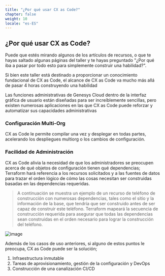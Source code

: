 ```yaml
---
title: "¿Por qué usar CX as Code?"
chapter: false
weight: 10
locale: "es-ES"
---
```


## ¿Por qué usar CX as Code?

Puede que estés mirando algunos de los artículos de recursos, o que te hayas saltado algunas páginas del taller y te hayas preguntado "¿Por qué iba a pasar por todo esto para simplemente construir una habilidad?".

Si bien este taller está destinado a proporcionar un conocimiento fundacional de CX as Code, el alcance de CX as Code va mucho más allá de pasar 4 horas construyendo una habilidad

Las funciones administrativas de Genesys Cloud dentro de la interfaz gráfica de usuario están diseñadas para ser increíblemente sencillas, pero existen numerosas aplicaciones en las que CX as Code puede reforzar y automatizar sus capacidades administrativas


### Configuración Multi-Org
CX as Code le permite compilar una vez y desplegar en todas partes, acelerando los despliegues multiorg o los cambios de configuración.

### Facilidad de Administración
CX as Code alivia la necesidad de que los administradores se preocupen acerca de qué objetos de configuración tienen qué dependencias; Terraform hará referencia a los recursos solicitados y a las fuentes de datos para trazar el orden lógico de cómo las cosas necesitan ser construidas basadas en las dependencias requeridas.

> A continuación se muestra un ejemplo de un recurso de teléfono de construcción con numerosas dependencias, tales como el sitio y la información de la base, que tendría que ser construido antes de ser capaz de construir este teléfono. Terraform mapeará la secuencia de construcción requerida para asegurar que todas las dependencias sean construidas en el orden necesario para lograr la construcción del teléfono.

![image](/images/CXDependencies.PNG)

Además de los casos de uso anteriores, si alguno de estos puntos le preocupa, CX as Code puede ser la solución;
1. Infraestructura inmutable
2. Tareas de aprovisionamiento, gestión de la configuración y DevOps
3. Construcción de una canalización CI/CD